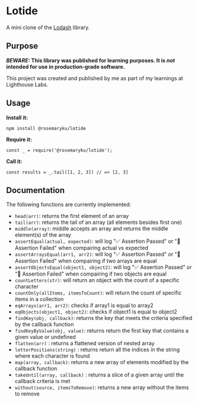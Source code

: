 # Lotide

A mini clone of the [Lodash](https://lodash.com) library.

## Purpose

**_BEWARE:_ This library was published for learning purposes. It is _not_ intended for use in production-grade software.**

This project was created and published by me as part of my learnings at Lighthouse Labs.

## Usage

**Install it:**

`npm install @rosemaryku/lotide`

**Require it:**

`const _ = require('@rosemaryku/lotide');`

**Call it:**

`const results = _.tail([1, 2, 3]) // => [2, 3]`

## Documentation

The following functions are currently implemented:

- `head(arr)`: returns the first element of an array
- `tail(arr)`: returns the tail of an array (all elements besides first one)
- `middle(array)`: middle accepts an array and returns the middle element(s) of the array
- `assertEqual(actual, expected)`: will log "✅ Assertion Passed" or "🔴 Assertion Failed" when compairing actual vs expected
- `assertArraysEqual(arr1, arr2)`: will log "✅ Assertion Passed" or "🔴 Assertion Failed" when compairing if two arrays are equal
- `assertObjectsEqual(object1, object2)`: will log "✅ Assertion Passed" or "🔴 Assertion Failed" when compairing if two objects are equal
- `countLetters(str)`: will return an object with the count of a specific character
- `countOnly(allItems, itemsToCount)`: will return the count of specific items in a collection
- `eqArrays(arr1, arr2)`: checks if array1 is equal to array2
- `eqObjects(object1, object2)`: checks if object1 is equal to object2
- `findKey(obj, callback)`: returns the key that meets the criteria specified by the callback function
- `findKeyByValue(obj, value)`: returns return the first key that contains a given value or undefined
- `flatten(arr)` : returns a flattened version of nested array
- `letterPositions(string)` : returns return all the indices in the string where each character is found
- `map(array, callback)`: returns a new array of elements modified by the callback function
- `takeUntil(array, callback)` : returns a slice of a given array until the callback criteria is met
- `without(source, itemsToRemove)`: returns a new array without the items to remove

